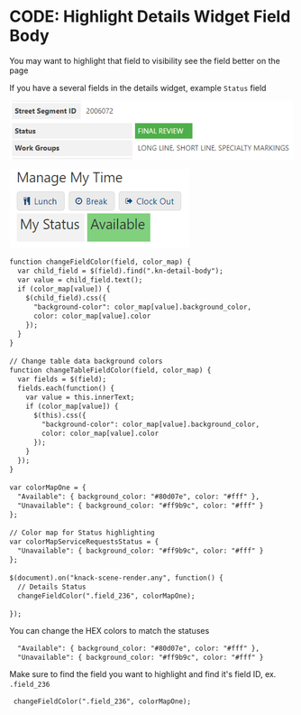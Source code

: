 # CODE: Highlight Details Widget Field Body

You may want to highlight that field to visibility see the field better on the page

If you have a several fields in the details widget, example `Status` field

![In the Signs and Markings Tracker, Work Order Details page](../.gitbook/assets/image%20%2851%29.png)

![In Parking Enterprise Portal, My Assignments page](../.gitbook/assets/highlight_details_widget_field.png)

```text
function changeFieldColor(field, color_map) {
  var child_field = $(field).find(".kn-detail-body");
  var value = child_field.text();
  if (color_map[value]) {
    $(child_field).css({
      "background-color": color_map[value].background_color,
      color: color_map[value].color
    });
  }
}

// Change table data background colors 
function changeTableFieldColor(field, color_map) {
  var fields = $(field);
  fields.each(function() {
    var value = this.innerText;
    if (color_map[value]) {
      $(this).css({
        "background-color": color_map[value].background_color,
        color: color_map[value].color
      });
    }
  });
}

var colorMapOne = {
  "Available": { background_color: "#80d07e", color: "#fff" },
  "Unavailable": { background_color: "#ff9b9c", color: "#fff" }
};

// Color map for Status highlighting
var colorMapServiceRequestsStatus = {
  "Unavailable": { background_color: "#ff9b9c", color: "#fff" }
};

$(document).on("knack-scene-render.any", function() {
  // Details Status
  changeFieldColor(".field_236", colorMapOne);

});
```

You can change the HEX colors to match the statuses

```text
  "Available": { background_color: "#80d07e", color: "#fff" },
  "Unavailable": { background_color: "#ff9b9c", color: "#fff" }
```

Make sure to find the field you want to highlight and find it's field ID, ex. `.field_236`

```text
 changeFieldColor(".field_236", colorMapOne);
```



